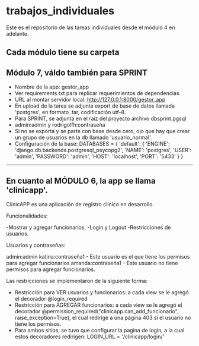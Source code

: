 # trabajos_individuales

Este es el repositorio de las tareas individuales desde el módulo 4 en adelante.

Cada módulo tiene su carpeta
---------------
Módulo 7, váldo también para SPRINT
---------------
- Nombre de la app: gestor_app
- Ver requirements.txt para replicar requerimientos de dependencias.
- URL al montar servidor local: http://127.0.0.1:8000/gestor_app
- En upload de la tarea se adjunta export de base de datos llamada 'postgres', en formato .tar, codificación utf-8.
- Para SPRINT, se adjunta en el raíz del proyecto archivo dbsprint.pgsql
- admin:admin y rodrigolfh:contraseña
- Si no se exporta y se parte con base desde cero, ojo que hay que crear un grupo de usuarios en la db llamado 'usuario_normal'.
- Configuración de la base:
  DATABASES = {
    'default': {
        'ENGINE': 'django.db.backends.postgresql_psycopg2',
        'NAME': 'postgres',
        'USER': 'admin',
        'PASSWORD': 'admin',
        'HOST': 'localhost',
        'PORT': '5433'
    }
}





-----------------
En cuanto al MÓDULO 6, la app se llama 'clinicapp'.
------------------
ClinicAPP es una aplicación de registro clínico en desarrollo.

Funcionalidades:

-Mostrar y agregar funcionarios,
-Login y Logout
-Restricciones de usuarios.


Usuarios y contraseñas:

admin:admin 
katina:contraseña1 - Este usuario es el que tiene los permisos para agregar funcionarios
amanda:contraseña1 - Este usuario no tiene permisos para agregar funcionarios.

Las restricciones se implementaron de la siguiente forma:

- Restricción para VER usuarios y funcionarios: a cada view se le agregó el decorador @login_required
- Restricción para AGREGAR funcionarios: a cada view se le agregó el decorador @permission_required("clinicapp.can_add_funcionario", raise_exception=True),
  el cual redirige a una página 403 si el usuario no tiene los permisos.
- Para ambos sitios, se tuvo que configurar la pagina de login, a la cual estos decoradores redirigen:
  LOGIN_URL = '/clinicapp/login/'
  
  



